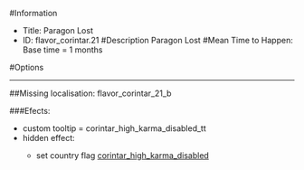 #Information
 - Title: Paragon Lost
 - ID: flavor_corintar.21
#Description
Paragon Lost
#Mean Time to Happen:
Base time = 1 months

#Options

___
##Missing localisation: flavor_corintar_21_b

###Efects:<ul><li>custom tooltip = corintar_high_karma_disabled_tt</li><li>hidden effect:</li><ul><li>set country flag [corintar_high_karma_disabled](../flags/corintar_high_karma_disabled.md)</li></ul></ul>
